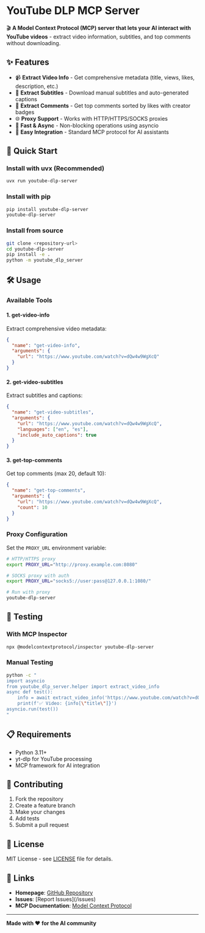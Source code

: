 # YouTube DLP MCP Server

🎬 **A Model Context Protocol (MCP) server that lets your AI interact with YouTube videos** - extract video information, subtitles, and top comments without downloading.

## ✨ Features

- 📹 **Extract Video Info** - Get comprehensive metadata (title, views, likes, description, etc.)
- 📝 **Extract Subtitles** - Download manual subtitles and auto-generated captions
- 💬 **Extract Comments** - Get top comments sorted by likes with creator badges
- 🌐 **Proxy Support** - Works with HTTP/HTTPS/SOCKS proxies
- 🚀 **Fast & Async** - Non-blocking operations using asyncio
- 🔧 **Easy Integration** - Standard MCP protocol for AI assistants

## 🚀 Quick Start

### Install with uvx (Recommended)

```bash
uvx run youtube-dlp-server
```

### Install with pip

```bash
pip install youtube-dlp-server
youtube-dlp-server
```

### Install from source

```bash
git clone <repository-url>
cd youtube-dlp-server
pip install -e .
python -m youtube_dlp_server
```

## 🛠️ Usage

### Available Tools

#### 1. **get-video-info**

Extract comprehensive video metadata:

```json
{
  "name": "get-video-info",
  "arguments": {
    "url": "https://www.youtube.com/watch?v=dQw4w9WgXcQ"
  }
}
```

#### 2. **get-video-subtitles**

Extract subtitles and captions:

```json
{
  "name": "get-video-subtitles",
  "arguments": {
    "url": "https://www.youtube.com/watch?v=dQw4w9WgXcQ",
    "languages": ["en", "es"],
    "include_auto_captions": true
  }
}
```

#### 3. **get-top-comments**

Get top comments (max 20, default 10):

```json
{
  "name": "get-top-comments",
  "arguments": {
    "url": "https://www.youtube.com/watch?v=dQw4w9WgXcQ",
    "count": 10
  }
}
```

### Proxy Configuration

Set the `PROXY_URL` environment variable:

```bash
# HTTP/HTTPS proxy
export PROXY_URL="http://proxy.example.com:8080"

# SOCKS proxy with auth
export PROXY_URL="socks5://user:pass@127.0.0.1:1080/"

# Run with proxy
youtube-dlp-server
```

## 🧪 Testing

### With MCP Inspector

```bash
npx @modelcontextprotocol/inspector youtube-dlp-server
```

### Manual Testing

```bash
python -c "
import asyncio
from youtube_dlp_server.helper import extract_video_info
async def test():
    info = await extract_video_info('https://www.youtube.com/watch?v=dQw4w9WgXcQ')
    print(f'✅ Video: {info[\"title\"]}')
asyncio.run(test())
"
```

## 📋 Requirements

- Python 3.11+
- yt-dlp for YouTube processing
- MCP framework for AI integration

## 🤝 Contributing

1. Fork the repository
2. Create a feature branch
3. Make your changes
4. Add tests
5. Submit a pull request

## 📄 License

MIT License - see [LICENSE](LICENSE) file for details.

## 🔗 Links

- **Homepage**: [GitHub Repository](repository-url)
- **Issues**: [Report Issues](<repository-url>/issues)
- **MCP Documentation**: [Model Context Protocol](https://modelcontextprotocol.io)

---

**Made with ❤️ for the AI community**
